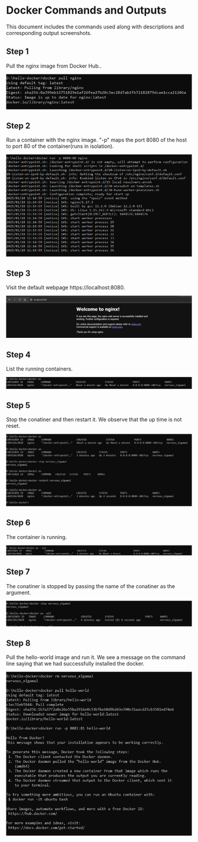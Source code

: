 # Docker Commands and Outputs

This document includes the commands used along with descriptions and corresponding output screenshots.

## Step 1
Pull the nginx image from Docker Hub..

![Output Screenshot 1](./page_1_img_1.png)

## Step 2
Run a container with the nginx image. "-p" maps the port 8080 of the host to port 80 of the container(runs in isolation). 

![Output Screenshot 2](./page_1_img_2.png)

## Step 3
Visit the default webpage https://localhost:8080. 

![Output Screenshot 3](./page_1_img_3.png)

## Step 4
List the running containers.

![Output Screenshot 4](./page_1_img_4.png)

## Step 5
Stop the conatiner and then restart it. We observe that the up time is not reset.

![Output Screenshot 5](./page_2_img_1.png)

## Step 6
The container is running.

![Output Screenshot 6](./page_2_img_2.png)

## Step 7
The conatiner is stopped by passing the name of the conatiner as the argument.

![Output Screenshot 7](./page_3_img_1.png)

## Step 8
Pull the hello-world image and run it. We see a message on the command line saying that we had successfully installed the docker. 

![Output Screenshot 8](./page_3_img_2.png)

